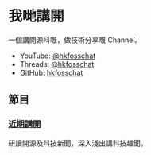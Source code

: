 # 我哋講開

一個講開源科嘅，做技術分享嘅 Channel。

- YouTube: [@hkfosschat](https://www.youtube.com/@hkfosschat)
- Threads: [@hkfosschat](https://www.threads.net/@hkfosschat)
- GitHub: [hkfosschat](https://github.com/hkfosschat)

## 節目

### [近期講開](https://www.youtube.com/playlist?list=PLT5KvDNbLuSdI7hGnfFWQv85sF6utQpdP)

研讀開源及科技新聞，深入淺出講科技趣聞。
